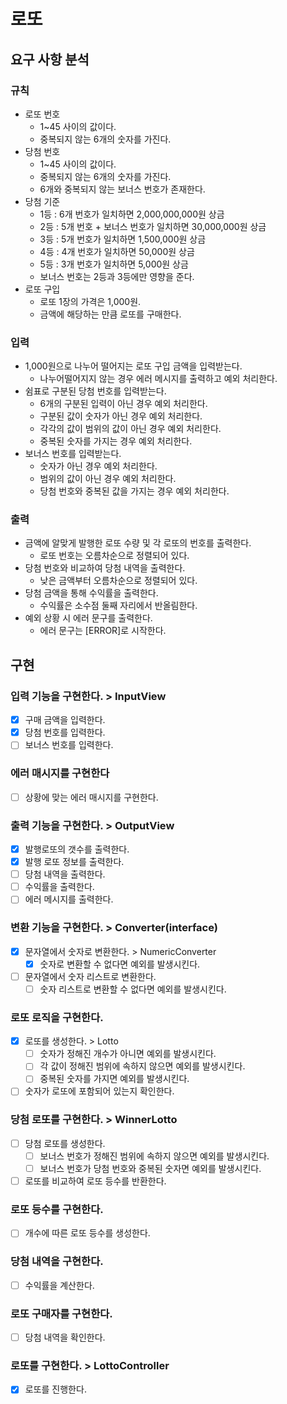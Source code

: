 # 로또

## 요구 사항 분석

### 규칙

- 로또 번호
    - 1~45 사이의 값이다.
    - 중복되지 않는 6개의 숫자를 가진다.
- 당첨 번호
    - 1~45 사이의 값이다.
    - 중복되지 않는 6개의 숫자를 가진다.
    - 6개와 중복되지 않는 보너스 번호가 존재한다.
- 당첨 기준
    - 1등 : 6개 번호가 일치하면 2,000,000,000원 상금
    - 2등 : 5개 번호 + 보너스 번호가 일치하면 30,000,000원 상금
    - 3등 : 5개 번호가 일치하면 1,500,000원 상금
    - 4등 : 4개 번호가 일치하면 50,000원 상금
    - 5등 : 3개 번호가 일치하면 5,000원 상금
    - 보너스 번호는 2등과 3등에만 영향을 준다.
- 로또 구입
    - 로또 1장의 가격은 1,000원.
    - 금액에 해당하는 만큼 로또를 구매한다.

### 입력

- 1,000원으로 나누어 떨어지는 로또 구입 금액을 입력받는다.
    - 나누어떨어지지 않는 경우 에러 메시지를 출력하고 예외 처리한다.
- 쉼표로 구분된 당첨 번호를 입력받는다.
    - 6개의 구분된 입력이 아닌 경우 예외 처리한다.
    - 구분된 값이 숫자가 아닌 경우 예외 처리한다.
    - 각각의 값이 범위의 값이 아닌 경우 예외 처리한다.
    - 중복된 숫자를 가지는 경우 예외 처리한다.
- 보너스 번호를 입력받는다.
    - 숫자가 아닌 경우 예외 처리한다.
    - 범위의 값이 아닌 경우 예외 처리한다.
    - 당첨 번호와 중복된 값을 가지는 경우 예외 처리한다.

### 출력

- 금액에 알맞게 발행한 로또 수량 및 각 로또의 번호를 출력한다.
    - 로또 번호는 오름차순으로 정렬되어 있다.
- 당첨 번호와 비교하여 당첨 내역을 출력한다.
    - 낮은 금액부터 오름차순으로 정렬되어 있다.
- 당첨 금액을 통해 수익률을 출력한다.
    - 수익률은 소수점 둘째 자리에서 반올림한다.
- 예외 상황 시 에러 문구를 출력한다.
    - 에러 문구는 [ERROR]로 시작한다.

## 구현

### 입력 기능을 구현한다. > InputView

- [x] 구매 금액을 입력한다.
- [x] 당첨 번호를 입력한다.
- [ ] 보너스 번호를 입력한다.

### 에러 매시지를 구현한다
- [ ] 상황에 맞는 에러 매시지를 구현한다.

### 출력 기능을 구현한다. > OutputView

- [x] 발행로또의 갯수를 출력한다.
- [x] 발행 로또 정보를 출력한다.
- [ ] 당첨 내역을 출력한다.
- [ ] 수익률을 출력한다.
- [ ] 에러 메시지를 출력한다.

### 변환 기능을 구현한다. > Converter(interface)

- [x] 문자열에서 숫자로 변환한다. > NumericConverter
  - [x] 숫자로 변환할 수 없다면 예외를 발생시킨다.
- [ ] 문자열에서 숫자 리스트로 변환한다. 
  - [ ] 숫자 리스트로 변환할 수 없다면 예외를 발생시킨다.

### 로또 로직을 구현한다. 

- [x] 로또를 생성한다. > Lotto
  - [ ] 숫자가 정해진 개수가 아니면 예외를 발생시킨다.
  - [ ] 각 값이 정해진 범위에 속하지 않으면 예외를 발생시킨다.
  - [ ] 중복된 숫자를 가지면 예외를 발생시킨다.
- [ ] 숫자가 로또에 포함되어 있는지 확인한다.

### 당첨 로또를 구현한다. > WinnerLotto

- [ ] 당첨 로또를 생성한다.
  - [ ] 보너스 번호가 정해진 범위에 속하지 않으면 예외를 발생시킨다.
  - [ ] 보너스 번호가 당첨 번호와 중복된 숫자면 예외를 발생시킨다.
- [ ] 로또를 비교하여 로또 등수를 반환한다.

### 로또 등수를 구현한다.

- [ ] 개수에 따른 로또 등수를 생성한다.

### 당첨 내역을 구현한다. 

- [ ] 수익률을 계산한다.

### 로또 구매자를 구현한다. 

- [ ] 당첨 내역을 확인한다.

### 로또를 구현한다. > LottoController

- [x] 로또를 진행한다.
